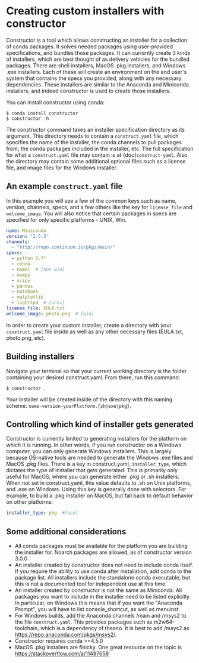 # Creating custom installers with constructor

Constructor is a tool which allows constructing an installer
for a collection of conda packages. It solves needed packages using user-provided
specifications, and bundles those packages.  It can currently create 3 kinds of
installers, which are best thought of as delivery vehicles for the bundled packages.
There are shell installers, MacOS .pkg installers, and Windows .exe installers.  Each
of these will create an environment on the end user's system that contains the specs
you provided, along with any necessary dependencies.  These installers are similar
to the Anaconda and Miniconda installers, and indeed constructor is used to create
those installers.

You can install constructor using conda:

```console
$ conda install constructor
$ constructor -h
```

The constructor command takes an installer specification directory
as its argument. This directory needs to contain a `construct.yaml` file,
which specifies the name of the installer, the conda channels to pull packages
from, the conda packages included in the installer, etc. The full specification
for what a `construct.yaml` file may contain is at {doc}`construct-yaml`. Also,
the directory may contain some additional optional files such as a license file,
and image files for the Windows installer.


## An example `construct.yaml` file
 
In this example you will see a few of the common keys such as
name, version, channels, specs, and a few others like the key
for `license_file` and `welcome_image`. You will also
notice that certain packages in specs are specified for only
specific platforms - UNIX, Win.

```yaml
name: Miniconda
version: "2.5.5"
channels:
  - "http://repo.continuum.io/pkgs/main/"
specs:
  - python 3.7*
  - conda
  - nomkl  # [not win]
  - numpy
  - scipy
  - pandas
  - notebook
  - matplotlib
  - lighttpd  # [unix]
license_file: EULA.txt
welcome_image: photo.png  # [win]
```

In order to create your custom installer, create a directory
with your `construct.yaml` file inside as well as any other
necessary files (EULA.txt, photo.png, etc).


## Building installers

Navigate your terminal so that your current working directory is the folder
containing your desired construct.yaml. From there, run this command:

```console
$ constructor .
```

Your installer will be created inside of the directory with
this naming scheme: `name-version-yourPlatform.{sh|exe|pkg}`.


## Controlling which kind of installer gets generated

Constructor is currently limited to generating installers for the platform on
which it is running. In other words, if you run constructor on a Windows
computer, you can only generate Windows installers. This is largely because
OS-native tools are needed to generate the Windows .exe files and MacOS .pkg
files.  There is a key in construct.yaml, `installer_type`, which dictates
the type of installer that gets generated. This is primarily only useful for
MacOS, where you can generate either .pkg or .sh installers. When not set in
construct.yaml, this value defaults to .sh on Unix platforms, and .exe on
Windows. Using this key is generally done with selectors.  For example, to
build a .pkg installer on MacOS, but fall back to default behavior on other
platforms:

```yaml
installer_type: pkg  #[osx]
```
 
## Some additional considerations

* All conda packages must be available for the platform you are
  building the installer for.  Noarch packages are allowed, as of
  constructor version 3.0.0
* An installer created by constructor does not need to include
  conda itself. If you require the ability to use conda after
  installation, add conda to the package list.  All installers
  include the standalone conda executable, but this is not a
  documented tool for independent use at this time.
* An installer created by constructor is not the same as
  Miniconda. All packages you want to include in the installer
  need to be listed explicitly. In particular, on Windows this
  means that if you want the "Anaconda Prompt", you will have
  to list console_shortcut, as well as menuinst.
* For Windows builds, add the Anaconda channels /main and /msys2
  to the file `construct.yaml`. This provides packages such
  as m2w64-toolchain, which is a dependency of theano. It is best
  to add /msys2 as https://repo.anaconda.com/pkgs/msys2/.
* Constructor requires conda >=4.5.0
* MacOS .pkg installers are finicky. One great resource on the topic is
  https://stackoverflow.com/a/11487658
